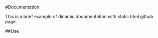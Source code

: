 #Documentation

This is a brief example of dinamic documentation with static html github page.

##Use
```JSDoc